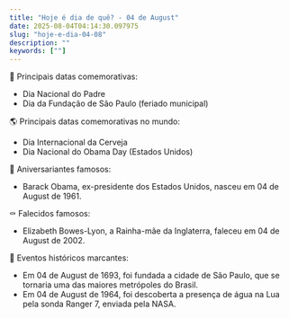 ```yaml
---
title: "Hoje é dia de quê? - 04 de August"
date: 2025-08-04T04:14:30.097975
slug: "hoje-e-dia-04-08"
description: ""
keywords: [""]
---
```


🎉 Principais datas comemorativas:

- Dia Nacional do Padre
- Dia da Fundação de São Paulo (feriado municipal)

🌎 Principais datas comemorativas no mundo:

- Dia Internacional da Cerveja
- Dia Nacional do Obama Day (Estados Unidos)

🎂 Aniversariantes famosos:

- Barack Obama, ex-presidente dos Estados Unidos, nasceu em 04 de August de 1961.

⚰️ Falecidos famosos:

- Elizabeth Bowes-Lyon, a Rainha-mãe da Inglaterra, faleceu em 04 de August de 2002.

📜 Eventos históricos marcantes:

- Em 04 de August de 1693, foi fundada a cidade de São Paulo, que se tornaria uma das maiores metrópoles do Brasil.
- Em 04 de August de 1964, foi descoberta a presença de água na Lua pela sonda Ranger 7, enviada pela NASA.